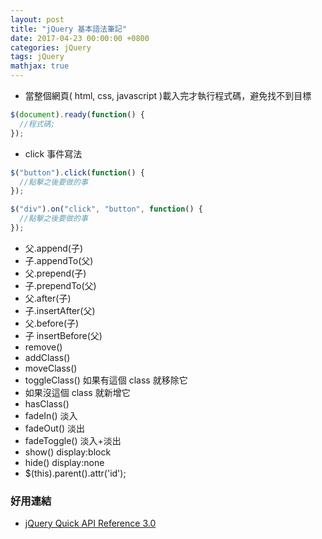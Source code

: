 ```yaml
---
layout: post
title: "jQuery 基本語法筆記"
date: 2017-04-23 00:00:00 +0800
categories: jQuery
tags: jQuery
mathjax: true
---
```


- 當整個網頁( html, css, javascript )載入完才執行程式碼，避免找不到目標

```javascript
$(document).ready(function() {
  //程式碼;
});
```

- click 事件寫法

```javascript
$("button").click(function() {
  //點擊之後要做的事
});
```

```javascript
$("div").on("click", "button", function() {
  //點擊之後要做的事
});
```

- 父.append(子)
- 子.appendTo(父)
- 父.prepend(子)
- 子.prependTo(父)
- 父.after(子)
- 子.insertAfter(父)
- 父.before(子)
- 子 insertBefore(父)
- remove()
- addClass()
- moveClass()
- toggleClass() 如果有這個 class 就移除它
- 如果沒這個 class 就新增它
- hasClass()
- fadeIn() 淡入
- fadeOut() 淡出
- fadeToggle() 淡入+淡出
- show() display:block
- hide() display:none
- \$(this).parent().attr('id');

### 好用連結

- [jQuery Quick API Reference 3.0](https://oscarotero.com/jquery)
